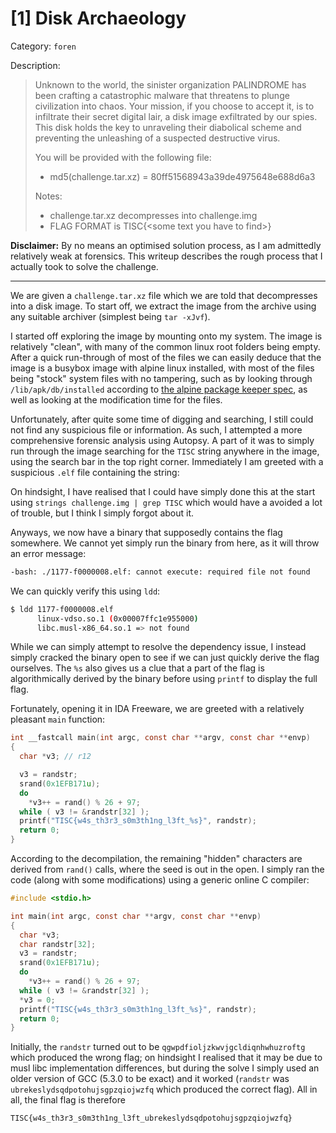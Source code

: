 # [1] Disk Archaeology

Category: `foren`

Description:

> Unknown to the world, the sinister organization PALINDROME has been crafting a catastrophic malware that threatens to plunge civilization into chaos. Your mission, if you choose to accept it, is to infiltrate their secret digital lair, a disk image exfiltrated by our spies. This disk holds the key to unraveling their diabolical scheme and preventing the unleashing of a suspected destructive virus.
> 
> You will be provided with the following file:
> - md5(challenge.tar.xz) = 80ff51568943a39de4975648e688d6a3
> 
> Notes:
> - challenge.tar.xz decompresses into challenge.img
> - FLAG FORMAT is TISC{\<some text you have to find\>}

**Disclaimer:** By no means an optimised solution process, as I am admittedly relatively weak at forensics. This writeup describes the rough process that I actually took to solve the challenge.

---

We are given a `challenge.tar.xz` file which we are told that decompresses into a disk image. To start off, we extract the image from the archive using any suitable archiver (simplest being `tar -xJvf`).

I started off exploring the image by mounting onto my system. The image is relatively "clean", with many of the common linux root folders being empty. After a quick run-through of most of the files we can easily deduce that the image is a busybox image with alpine linux installed, with most of the files being "stock" system files with no tampering, such as by looking through `/lib/apk/db/installed` according to [the alpine package keeper spec](https://wiki.alpinelinux.org/wiki/Apk_spec), as well as looking at the modification time for the files.

Unfortunately, after quite some time of digging and searching, I still could not find any suspicious file or information. As such, I attempted a more comprehensive forensic analysis using Autopsy. A part of it was to simply run through the image searching for the `TISC` string anywhere in the image, using the search bar in the top right corner. Immediately I am greeted with a suspicious `.elf` file containing the string:



On hindsight, I have realised that I could have simply done this at the start using `strings challenge.img | grep TISC` which would have a avoided a lot of trouble, but I think I simply forgot about it.

Anyways, we now have a binary that supposedly contains the flag somewhere. We cannot yet simply run the binary from here, as it will throw an error message:

```bash
-bash: ./1177-f0000008.elf: cannot execute: required file not found
```

We can quickly verify this using `ldd`:

```bash
$ ldd 1177-f0000008.elf
      linux-vdso.so.1 (0x00007ffc1e955000)
      libc.musl-x86_64.so.1 => not found
```

While we can simply attempt to resolve the dependency issue, I instead simply cracked the binary open to see if we can just quickly derive the flag ourselves. The `%s` also gives us a clue that a part of the flag is algorithmically derived by the binary before using `printf` to display the full flag.

Fortunately, opening it in IDA Freeware, we are greeted with a relatively pleasant `main` function:

```c
int __fastcall main(int argc, const char **argv, const char **envp)
{
  char *v3; // r12

  v3 = randstr;
  srand(0x1EFB171u);
  do
    *v3++ = rand() % 26 + 97;
  while ( v3 != &randstr[32] );
  printf("TISC{w4s_th3r3_s0m3th1ng_l3ft_%s}", randstr);
  return 0;
}
```

According to the decompilation, the remaining "hidden" characters are derived from `rand()` calls, where the seed is out in the open. I simply ran the code (along with some modifications) using a generic online C compiler:

```c
#include <stdio.h>

int main(int argc, const char **argv, const char **envp)
{
  char *v3;
  char randstr[32];
  v3 = randstr;
  srand(0x1EFB171u);
  do
    *v3++ = rand() % 26 + 97;
  while ( v3 != &randstr[32] );
  *v3 = 0;
  printf("TISC{w4s_th3r3_s0m3th1ng_l3ft_%s}", randstr);
  return 0;
}
```

Initially, the `randstr` turned out to be `qgwpdfioljzkwvjgcldiqnhwhuzroftg` which produced the wrong flag; on hindsight I realised that it may be due to musl libc implementation differences, but during the solve I simply used an older version of GCC (5.3.0 to be exact) and it worked (`randstr` was `ubrekeslydsqdpotohujsgpzqiojwzfq` which produced the correct flag). All in all, the final flag is therefore

```
TISC{w4s_th3r3_s0m3th1ng_l3ft_ubrekeslydsqdpotohujsgpzqiojwzfq}
```
